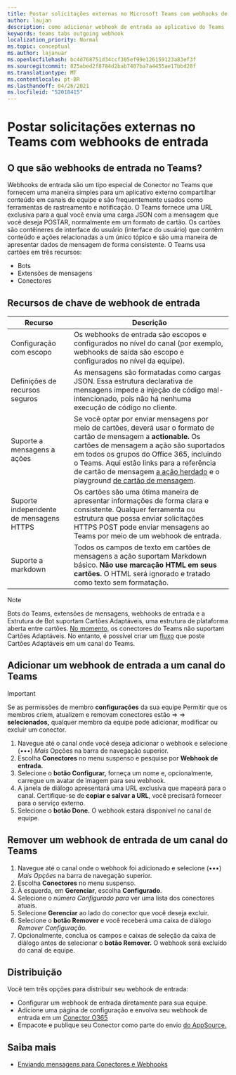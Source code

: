 ```yaml
---
title: Postar solicitações externas no Microsoft Teams com webhooks de entrada
author: laujan
description: como adicionar webhook de entrada ao aplicativo do Teams
keywords: teams tabs outgoing webhook
localization_priority: Normal
ms.topic: conceptual
ms.author: lajanuar
ms.openlocfilehash: bc4d768751d34ccf305ef99e126159123a83ef3f
ms.sourcegitcommit: 825abed2f8784d2bab7407ba7a4455ae17bbd28f
ms.translationtype: MT
ms.contentlocale: pt-BR
ms.lasthandoff: 04/26/2021
ms.locfileid: "52018415"
---
```

# <a name="post-external-requests-to-teams-with-incoming-webhooks"></a>Postar solicitações externas no Teams com webhooks de entrada

## <a name="what-are-incoming-webhooks-in-teams"></a>O que são webhooks de entrada no Teams?

Webhooks de entrada são um tipo especial de Conector no Teams que fornecem uma maneira simples para um aplicativo externo compartilhar conteúdo em canais de equipe e são frequentemente usados como ferramentas de rastreamento e notificação. O Teams fornece uma URL exclusiva para a qual você envia uma carga JSON com a mensagem que você deseja POSTAR, normalmente em um formato de cartão. Os cartões são contêineres de interface do usuário (interface do usuário) que contêm conteúdo e ações relacionadas a um único tópico e são uma maneira de apresentar dados de mensagem de forma consistente. O Teams usa cartões em três recursos:

* Bots
* Extensões de mensagens
* Conectores

## <a name="incoming-webhook-key-features"></a>Recursos de chave de webhook de entrada

| Recurso | Descrição |
| ------- | ----------- |
|Configuração com escopo|Os webhooks de entrada são escopos e configurados no nível do canal (por exemplo, webhooks de saída são escopo e configurados no nível da equipe).|
|Definições de recursos seguros|As mensagens são formatadas como cargas JSON. Essa estrutura declarativa de mensagens impede a injeção de código mal-intencionado, pois não há nenhuma execução de código no cliente.|
|Suporte a mensagens a ações|Se você optar por enviar mensagens por meio de cartões, deverá usar o formato de cartão de mensagem a **actionable.** Os cartões de mensagem a ação são suportados em todos os grupos do Office 365, incluindo o Teams. Aqui estão links para a referência de cartão de mensagem [a ação herdado](/outlook/actionable-messages/message-card-reference) e o playground [de cartão de mensagem](https://messagecardplayground.azurewebsites.net).|
|Suporte independente de mensagens HTTPS| Os cartões são uma ótima maneira de apresentar informações de forma clara e consistente. Qualquer ferramenta ou estrutura que possa enviar solicitações HTTPS POST pode enviar mensagens ao Teams por meio de um webhook de entrada.|
|Suporte a markdown|Todos os campos de texto em cartões de mensagens a ação suportam Markdown básico. **Não use marcação HTML em seus cartões.** O HTML será ignorado e tratado como texto sem formatação.|

> [!Note]
> Bots do Teams, extensões de mensagens, webhooks de entrada e a Estrutura de Bot suportam Cartões Adaptáveis, uma estrutura de plataforma aberta entre cartões. [No momento,](../../webhooks-and-connectors/how-to/connectors-creating.md) os conectores do Teams não suportam Cartões Adaptáveis. No entanto, é possível criar um [fluxo](https://flow.microsoft.com/blog/microsoft-flow-in-microsoft-teams/) que poste Cartões Adaptáveis em um canal do Teams.

## <a name="add-an-incoming-webhook-to-a-teams-channel"></a>Adicionar um webhook de entrada a um canal do Teams

> [!Important]  
> Se as permissões de membro **configurações** da sua equipe Permitir que os membros criem, atualizem e removam conectores estão  =>    =>  **selecionados,** qualquer membro da equipe pode adicionar, modificar ou excluir um conector.

1. Navegue até o canal onde você deseja adicionar o webhook e selecione (&#8226;&#8226;&#8226;) *Mais* Opções na barra de navegação superior.
1. Escolha **Conectores** no menu suspenso e pesquise por **Webhook de entrada.**
1. Selecione o **botão Configurar,** forneça um nome e, opcionalmente, carregue um avatar de imagem para seu webhook.
1. A janela de diálogo apresentará uma URL exclusiva que mapeará para o canal. Certifique-se de **copiar e salvar a URL**, você precisará fornecer para o serviço externo.
1. Selecione o **botão Done.** O webhook estará disponível no canal de equipe.

## <a name="remove-an-incoming-webhook-from-a-teams-channel"></a>Remover um webhook de entrada de um canal do Teams

1. Navegue até o canal onde o webhook foi adicionado e selecione (&#8226;&#8226;&#8226;) *Mais Opções* na barra de navegação superior.
1. Escolha **Conectores** no menu suspenso.
1. À esquerda, em **Gerenciar**, escolha **Configurado**.
1. Selecione o *número Configurado para* ver uma lista dos conectores atuais.
1. Selecione **Gerenciar** ao lado do conector que você deseja excluir.
1. Selecione o **botão Remover** e você receberá uma caixa de diálogo *Remover Configuração.*
1. Opcionalmente, conclua os campos e caixas de seleção da caixa de diálogo antes de selecionar o **botão Remover.** O webhook será excluído do canal de equipe.

## <a name="distribution"></a>Distribuição

Você tem três opções para distribuir seu webhook de entrada:

* Configurar um webhook de entrada diretamente para sua equipe.
* Adicione uma página de configuração e envolva seu webhook de entrada em um [Conector O365](~/webhooks-and-connectors/how-to/connectors-creating.md)
* Empacote e publique seu Conector como parte do envio [do AppSource.](~/concepts/deploy-and-publish/office-store-guidance.md)

## <a name="learn-more"></a>Saiba mais

* [Enviando mensagens para Conectores e Webhooks](~/webhooks-and-connectors/how-to/connectors-using.md)
